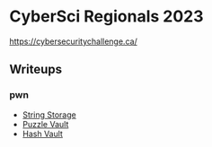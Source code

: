 # CyberSci Regionals 2023

https://cybersecuritychallenge.ca/

## Writeups

### pwn

- [String Storage](./pwn/string-storage)
- [Puzzle Vault](./pwn/puzzle-vault)
- [Hash Vault](./pwn/hash-vault)
